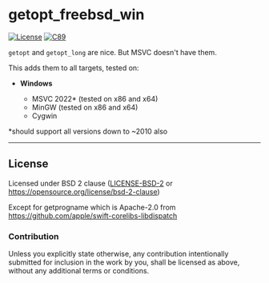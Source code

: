 getopt_freebsd_win
==================
[![License](https://img.shields.io/badge/License-BSD_2--Clause-blue.svg)](https://opensource.org/licenses/BSD-2-Clause)
[![C89](https://img.shields.io/badge/C-89-blue)](https://en.wikipedia.org/wiki/C89_(C_version))

`getopt` and `getopt_long` are nice. But MSVC doesn't have them.

This adds them to all targets, tested on:

- **Windows**

  - MSVC 2022* (tested on x86 and x64)
  - MinGW (tested on x86 and x64)
  - Cygwin

*should support all versions down to ~2010 also

---

## License

Licensed under BSD 2 clause ([LICENSE-BSD-2](LICENSE-BSD-2) or <https://opensource.org/license/bsd-2-clause>)

Except for getprogname which is Apache-2.0 from https://github.com/apple/swift-corelibs-libdispatch

### Contribution

Unless you explicitly state otherwise, any contribution intentionally submitted
for inclusion in the work by you, shall be licensed as above, without any
additional terms or conditions.
